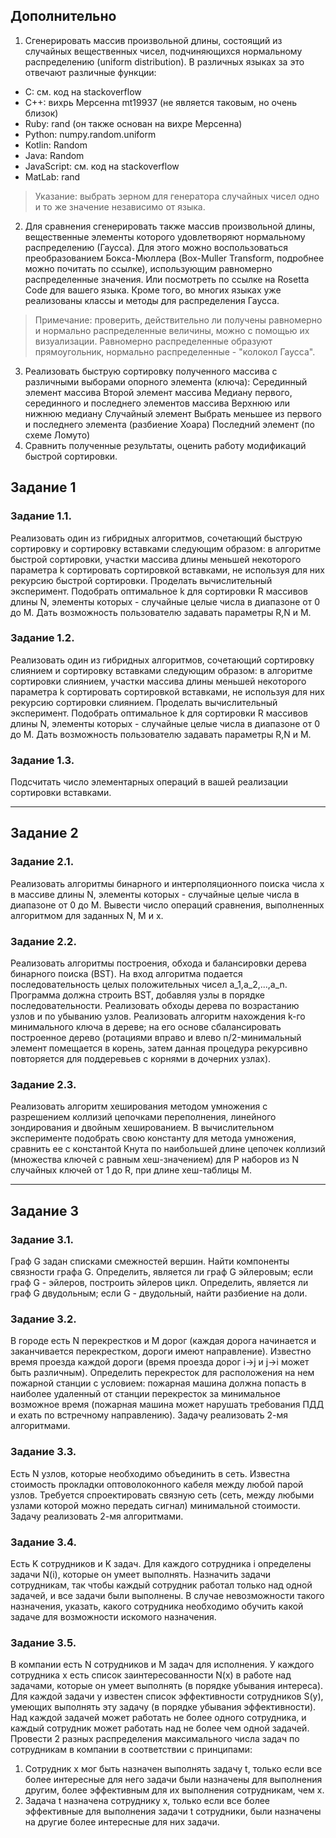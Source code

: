 ## Дополнительно
1. Сгенерировать массив произвольной длины, состоящий из случайных вещественных чисел, подчиняющихся нормальному распределению (uniform distribution). В различных языках за это отвечают различные функции:  
* C: см. код на stackoverflow
* C++: вихрь Мерсенна mt19937 (не является таковым, но очень близок)
* Ruby: rand (он также основан на вихре Мерсенна)
* Python: numpy.random.uniform
* Kotlin: Random
* Java: Random
* JavaScript: см. код на stackoverflow
* MatLab: rand  

> Указание: выбрать зерном для генератора случайных чисел одно и то же значение независимо от языка.

2. Для сравнения сгенерировать также массив произвольной длины, вещественные элементы которого удовлетворяют нормальному распределению (Гаусса). Для этого можно воспользоваться преобразованием Бокса-Мюллера (Box-Muller Transform, подробнее можно почитать по ссылке), использующим равномерно распределенные значения. Или посмотреть по ссылке на Rosetta Code для вашего языка. Кроме того, во многих языках уже реализованы классы и методы для распределения Гаусса.

> Примечание: проверить, действительно ли получены равномерно и нормально распределенные величины, можно с помощью их визуализации. Равномерно распределенные образуют прямоугольник, нормально распределенные - "колокол Гаусса".

3. Реализовать быструю сортировку полученного массива с различными выборами опорного элемента (ключа):
Серединный элемент массива
Второй элемент массива
Медиану первого, серединного и последнего элементов массива
Верхнюю или нижнюю медиану
Случайный элемент
Выбрать меньшее из первого и последнего элемента (разбиение Хоара)
Последний элемент (по схеме Ломуто)
4. Сравнить полученные результаты, оценить работу модификаций быстрой сортировки.

## Задание 1

### Задание 1.1.
Реализовать один из гибридных алгоритмов, сочетающий быструю сортировку и сортировку вставками следующим образом: в алгоритме быстрой сортировки, участки массива длины меньшей некоторого параметра k сортировать сортировкой вставками, не используя для них рекурсию быстрой сортировки.
Проделать вычислительный эксперимент. Подобрать оптимальное k для сортировки R массивов длины N, элементы которых - случайные целые числа в диапазоне от 0 до M.
Дать возможность пользователю задавать параметры R,N и M.

### Задание 1.2. 
Реализовать один из гибридных алгоритмов, сочетающий сортировку слиянием и сортировку вставками следующим образом: в алгоритме сортировки слиянием, участки массива длины меньшей некоторого параметра k сортировать сортировкой вставками, не используя для них рекурсию сортировки слиянием.
Проделать вычислительный эксперимент. Подобрать оптимальное k для сортировки R массивов длины N, элементы которых - случайные целые числа в диапазоне от 0 до M.
Дать возможность пользователю задавать параметры R,N и M.

### Задание 1.3. 
Подсчитать число элементарных операций в вашей реализации сортировки вставками.

---

## Задание 2

### Задание 2.1. 
Реализовать алгоритмы бинарного и интерполяционного поиска числа x в массиве длины N, элементы которых - случайные целые числа в диапазоне от 0 до M. Вывести число операций сравнения, выполненных алгоритмом для заданных N, M и x.

### Задание 2.2. 
Реализовать алгоритмы построения, обхода и балансировки дерева бинарного поиска (BST). На вход алгоритма подается последовательность целых положительных чисел a_1,a_2,...,a_n. Программа должна строить BST, добавляя узлы в порядке последовательности. Реализовать обходы дерева по возрастанию узлов и по убыванию узлов. Реализовать алгоритм нахождения k-го минимального ключа в дереве; на его основе сбалансировать построенное дерево (ротациями вправо и влево n/2-минимальный элемент помещается в корень, затем данная процедура рекурсивно повторяется для поддеревьев с корнями в дочерних узлах).
### Задание 2.3. 
Реализовать алгоритм хеширования методом умножения с разрешением коллизий цепочками переполнения, линейного зондирования и двойным хешированием. В вычислительном эксперименте подобрать свою константу для метода умножения, сравнить ее с константой Кнута по наибольшей длине цепочек коллизий (множества ключей с равным хеш-значением) для P наборов из N случайных ключей от 1 до R, при длине хеш-таблицы M.

---

## Задание 3

### Задание 3.1. 
Граф G задан списками смежностей вершин. Найти компоненты связности графа G. Определить, является ли граф G эйлеровым; если граф G - эйлеров, построить эйлеров цикл. Определить, является ли граф G двудольным; если G - двудольный, найти разбиение на доли.

### Задание 3.2. 
В городе есть N перекрестков и M дорог (каждая дорога начинается и заканчивается перекрестком, дороги имеют направление). Известно время проезда каждой дороги (время проезда дорог i->j и j->i может быть различным). Определить перекресток для расположения на нем пожарной станции с условием: пожарная машина должна попасть в наиболее удаленный от станции перекресток за минимальное возможное время (пожарная машина может нарушать требования ПДД и ехать по встречному направлению). Задачу реализовать 2-мя алгоритмами.

### Задание 3.3.
Есть N узлов, которые необходимо объединить в сеть. Известна стоимость прокладки оптоволоконного кабеля между любой парой узлов. Требуется спроектировать связную сеть (сеть, между любыми узлами которой можно передать сигнал) минимальной стоимости. Задачу реализовать 2-мя алгоритмами.

### Задание 3.4. 
Есть K сотрудников и K задач. Для каждого сотрудника i определены задачи N(i), которые он умеет выполнять. Назначить задачи сотрудникам, так чтобы каждый сотрудник работал только над одной задачей, и все задачи были выполнены. В случае невозможности такого назначения, указать, какого сотрудника необходимо обучить какой задаче для возможности искомого назначения.

### Задание 3.5. 
В компании есть N сотрудников и M задач для исполнения. У каждого сотрудника x есть список заинтересованности N(x) в работе над задачами, которые он умеет выполнять (в порядке убывания интереса). Для каждой задачи y известен список эффективности сотрудников S(y), умеющих выполнять эту задачу (в порядке убывания эффективности). Над каждой задачей может работать не более одного сотрудника, и каждый сотрудник может работать над не более чем одной задачей. Провести 2 разных распределения максимального числа задач по сотрудникам в компании в соответствии с принципами:
1. Сотрудник x мог быть назначен выполнять задачу t, только если все более интересные для него задачи были назначены для выполнения другим, более эффективным для их выполнения сотрудникам, чем x.
2. Задача t назначена сотруднику x, только если все более эффективные для выполнения задачи t сотрудники, были назначены на другие более интересные для них задачи.
